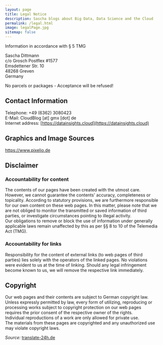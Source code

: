 ```yaml
---
layout: page
title: Legal Notice
description: Sascha blogs about Big Data, Data Science and the Cloud
permalink: /legal.html
image: legalPage.jpg
sitemap: false
---
```


Information in accordance with § 5 TMG

Sascha Dittmann<br />
c/o Grosch Postflex #1577<br />
Emsdettener Str. 10<br />
48268 Greven<br />
Germany

No parcels or packages - Acceptance will be refused!

## Contact Information

Telephone: +49 (6362) 3080423<br />
E-Mail: CloudBlog [at] gmx [dot] de<br />
Internet address: [https://datainsights.cloud](https://datainsights.cloud)

## Graphics and Image Sources

https://www.pixelio.de

## Disclaimer

### Accountability for content

The contents of our pages have been created with the utmost care. However, we cannot guarantee the contents' accuracy, completeness or topicality. According to statutory provisions, we are furthermore responsible for our own content on these web pages. In this matter, please note that we are not obliged to monitor the transmitted or saved information of third parties, or investigate circumstances pointing to illegal activity. <br />
Our obligations to remove or block the use of information under generally applicable laws remain unaffected by this as per §§ 8 to 10 of the Telemedia Act (TMG).

### Accountability for links

Responsibility for the content of external links (to web pages of third parties) lies solely with the operators of the linked pages. No violations were evident to us at the time of linking. Should any legal infringement become known to us, we will remove the respective link immediately.

## Copyright

Our web pages and their contents are subject to German copyright law. Unless expressly permitted by law, every form of utilizing, reproducing or processing works subject to copyright protection on our web pages requires the prior consent of the respective owner of the rights. <br />
Individual reproductions of a work are only allowed for private use. <br />
The materials from these pages are copyrighted and any unauthorized use may violate copyright laws.

*Source:* [translate-24h.de](http://www.translate-24h.de)